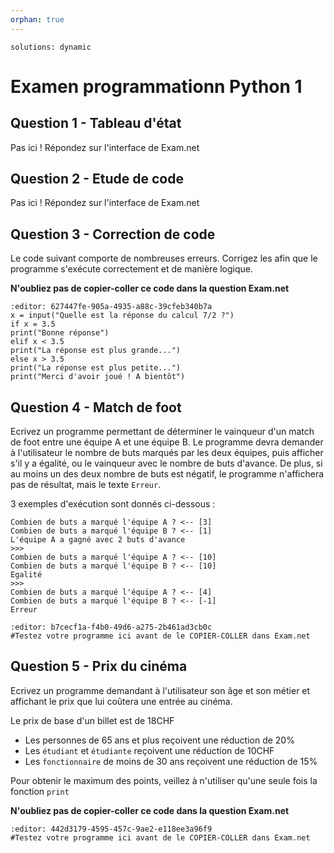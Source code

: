 ```yaml
---
orphan: true
---
```


<!-- Copyright 2025 Maxime Jan <maxime.jan@edufr.ch> -->
<!-- SPDX-License-Identifier: CC-BY-NC-SA-4.0 -->

```{metadata}
solutions: dynamic
```

# Examen programmationn Python 1
## Question 1 - Tableau d'état
Pas ici ! Répondez sur l'interface de Exam.net


## Question 2 - Etude de code
Pas ici ! Répondez sur l'interface de Exam.net

## Question 3 - Correction de code

Le code suivant comporte de nombreuses erreurs. Corrigez les afin que le programme s'exécute correctement et de manière logique.

**N'oubliez pas de copier-coller ce code dans la question Exam.net**
```{exec} python
:editor: 627447fe-905a-4935-a88c-39cfeb340b7a
x = input("Quelle est la réponse du calcul 7/2 ?")
if x = 3.5
print("Bonne réponse")
elif x < 3.5
print("La réponse est plus grande...")
else x > 3.5
print("La réponse est plus petite...")
print("Merci d'avoir joué ! A bientôt")
```

## Question 4 - Match de foot
Ecrivez un programme permettant de déterminer le vainqueur d'un match de foot entre une équipe A et une équipe B. Le programme devra demander à l'utilisateur le nombre de buts marqués par les deux équipes, puis afficher s'il y a égalité, ou le vainqueur avec le nombre de buts d'avance. De plus, si au moins un des deux nombre de buts est négatif, le programme n'affichera pas de résultat, mais le texte `Erreur`.


3 exemples d'exécution sont donnés ci-dessous :

```{code-block} text
Combien de buts a marqué l'équipe A ? <-- [3]
Combien de buts a marqué l'équipe B ? <-- [1]
L'équipe A a gagné avec 2 buts d'avance
>>>
Combien de buts a marqué l'équipe A ? <-- [10]
Combien de buts a marqué l'équipe B ? <-- [10]
Egalité
>>>
Combien de buts a marqué l'équipe A ? <-- [4]
Combien de buts a marqué l'équipe B ? <-- [-1]
Erreur
```

```{exec} python
:editor: b7cecf1a-f4b0-49d6-a275-2b461ad3cb0c
#Testez votre programme ici avant de le COPIER-COLLER dans Exam.net
```

## Question 5 - Prix du cinéma
Ecrivez un programme demandant à l'utilisateur son âge et son métier et affichant le prix que lui coûtera une entrée au cinéma.

Le prix de base d'un billet est de 18CHF

- Les personnes de 65 ans et plus reçoivent une réduction de 20%
- Les `étudiant` et `étudiante` reçoivent une réduction de 10CHF
- Les `fonctionnaire` de moins de 30 ans reçoivent une réduction de 15%

Pour obtenir le maximum des points, veillez à n'utiliser qu'une seule fois la fonction `print`

**N'oubliez pas de copier-coller ce code dans la question Exam.net**
```{exec} python
:editor: 442d3179-4595-457c-9ae2-e118ee3a96f9
#Testez votre programme ici avant de le COPIER-COLLER dans Exam.net

```